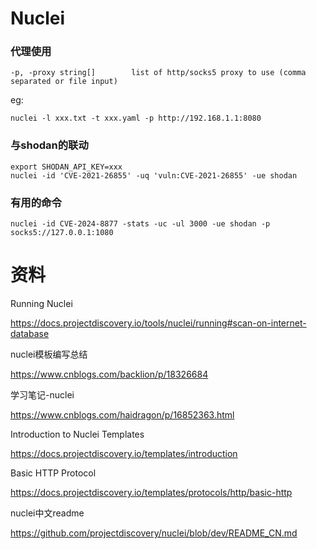 # Nuclei

### 代理使用


```
-p, -proxy string[]        list of http/socks5 proxy to use (comma separated or file input)
```

eg:

```
nuclei -l xxx.txt -t xxx.yaml -p http://192.168.1.1:8080
```


### 与shodan的联动

```
export SHODAN_API_KEY=xxx
nuclei -id 'CVE-2021-26855' -uq 'vuln:CVE-2021-26855' -ue shodan
```

### 有用的命令

```
nuclei -id CVE-2024-8877 -stats -uc -ul 3000 -ue shodan -p socks5://127.0.0.1:1080
```

# 资料

Running Nuclei

https://docs.projectdiscovery.io/tools/nuclei/running#scan-on-internet-database

nuclei模板编写总结

https://www.cnblogs.com/backlion/p/18326684

学习笔记-nuclei

https://www.cnblogs.com/haidragon/p/16852363.html

Introduction to Nuclei Templates

https://docs.projectdiscovery.io/templates/introduction

Basic HTTP Protocol

https://docs.projectdiscovery.io/templates/protocols/http/basic-http

nuclei中文readme

https://github.com/projectdiscovery/nuclei/blob/dev/README_CN.md